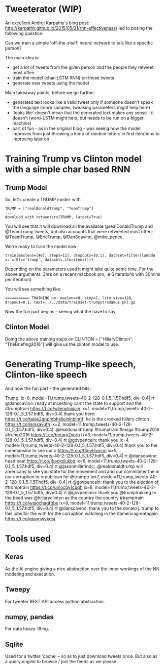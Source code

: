 
# Tweeterator (WIP)

An excellent Andrej Karpathy's blog post: http://karpathy.github.io/2015/05/21/rnn-effectiveness/ led to posing the following question:

Can we train a simple 'off-the-shelf' neural network to talk like a specific person?

The main idea is:
- get a lot of tweets from the given person and the people they retweet most often
- train the model (char-LSTM RNN) on those tweets
- generate new tweets using the model

Main takeaway points, before we go further: 
- generated text looks like a valid tweet only if someone doesn't speak the language (more samples, tweaking parameters might help here)
- 'looks like' doesn't mean that the generated text makes any sense - it doesn't (word-LSTM might help, but needs to be run on a bigger machine)
- part of fun - as in the original blog - was seeing how the model improves from just throwing a lump of random letters in first iterations to improving later on

# Training Trump vs Clinton model with a simple char based RNN

## Trump Model

So, let's create a TRUMP model: with 


	TRUMP = ["realDonaldTrump", "TeamTrump"]
	...
    download_with_retweeters(TRUMP, latest=True)


You will see that it will download all the available @realDonaldTrump and @TeamTrump tweets, but also accounts that were retweeted most often: @TeamTrump, @EricTrump, @DanScavino, @mike_pence.


We're ready to train the model now:

	train(maxlens=[40], steps=[2], dropouts=[0.1], dataset=filter(lambda x: x[0]=='trump', datasets.iteritems()))

Depending on the parameters used it might take quite some time. 
For the above arguments: 3hrs on a recent macbook pro, ie 6 iterations with 30mins per iteration).

You will see something like: 

	=========== TRAINING on: maxlen=40, step=2, lstm_size=128, dropout=0.1, text=../../data/trainset-trumpstradamus.pkl.gz



Now the fun part begins - seeing what the have to say.


## Clinton Model

Doing the above training steps on CLINTON = ["HillaryClinton", "TheBriefing2016"] will give us the clinton model to use.

# Generating Trump-like speech, Clinton-like speech

And now the fun part - the generated bits:

Trump:
ix=0, model=11,trump,tweets-40-2-128-0.1_5_1.57.hdf5, div=0.4| rt @danscavino: ready at incestling can't the state to support and the #trumptrain https://t.co/wliequloxjain
ix=1, model=11,trump,tweets-40-2-128-0.1_5_1.57.hdf5, div=0.4| thank you here: https://t.co/tatas2gnpmbheljoininbinfif: he is the crooked hillary clinton https://t.co/jarssavufh
ix=2, model=11,trump,tweets-40-2-128-0.1_5_1.57.hdf5, div=0.4| .@realdonaldtrump #trumptrain #maga #trump2016 #trump2016 https://t.co/bpfarn2vorh
ix=3, model=11,trump,tweets-40-2-128-0.1_5_1.57.hdf5, div=0.4| rt @govpencein: thank you
ix=4, model=11,trump,tweets-40-2-128-0.1_5_1.57.hdf5, div=0.4| thank you to the commansion to see our a https://t.co/33gvhlvycm
ix=5, model=11,trump,tweets-40-2-128-0.1_5_1.57.hdf5, div=0.4| rt @danscavino: head beat https://t.co/jbeckolukbp
ix=6, model=11,trump,tweets-40-2-128-0.1_5_1.57.hdf5, div=0.4| rt @jasonmillerindc: .@realdonaldtrump will americans to see you state for the movement and and our commitmer the in our corruption to republican for @trumptr
ix=7, model=11,trump,tweets-40-2-128-0.1_5_1.57.hdf5, div=0.4| rt @govpencein: thank you to the election of #trumptrain https://t.co/umocqv1cbqh
ix=8, model=11,trump,tweets-40-2-128-0.1_5_1.57.hdf5, div=0.4| rt @govpencein: thank you @trumptraining to the bead was @hillaryclinton as the country the country #trumptrain https://t.co/wpjochagfbbs
ix=9, model=11,trump,tweets-40-2-128-0.1_5_1.57.hdf5, div=0.4| rt @danscavino: thank you to the donald j. trump to this jobs for the with for the corruption watching in the #americagreatagain https://t.co/qtaogwykqsj


# Tools used

## Keras

As the AI engine giving a nice abstraction over the inner workings of the NN modeling and execution.

## Tweepy

For tweeter REST API access python abstraction.

## numpy, pandas

For data heavy lifting.

## Sqlite

Used for a twitter 'cache' - so as to just download tweets once. But also as a query engine to browse / join the feeds as we please

